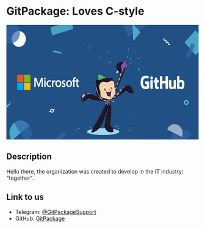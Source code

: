 # GitPackage: Loves C-style
<img type="image/png" width="800" height="300" src="./assets/img/background.png" alt="GitHub Package"/>

## Description
Hello there, the organization was created to develop in the IT industry: "together".

## Link to us
- Telegram: [@GitPackageSupport](https://t.me/GitPackageSupport)
- GitHub: [GitPackage](https://github.com/GitPackage)
